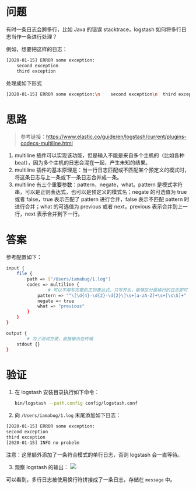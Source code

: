 # 问题

有时一条日志会跨多行，比如 Java 的错误 stacktrace，logstash 如何将多行日志当作一条进行处理？

例如，想要把这样的日志：

```bash
[2020-01-15] ERROR some exception:
	second exception
	third exception
```

处理成如下形式

```bash
[2020-01-15] ERROR some exception:\n	second exception\n	third exception
```

# 思路

> 参考链接：https://www.elastic.co/guide/en/logstash/current/plugins-codecs-multiline.html

1. multiline 插件可以实现该功能，但是输入不能是来自多个主机的（比如各种 beat），因为多个主机的日志会混在一起，产生未知的结果。
2. multiline 插件的基本原理是：当一行日志匹配或不匹配某个预定义的模式时，将这条日志与上一条或下一条日志合并成一条。
3. multiline 有三个重要参数：pattern，negate，what。pattern 是模式字符串，可以是正则表达式，也可以是预定义的模式名；negate 的可选值为 true 或者 false，true 表示匹配了 pattern 进行合并，false 表示不匹配 pattern 时进行合并；what 的可选值为 previous 或者 next，previous 表示合并到上一行，next 表示合并到下一行。

# 答案

参考配置如下：

```bash
input {
    file {
        path => ["/Users/iamabug/1.log"]
        codec => multiline {
        		# 可以不用写完整的正则表达式，只写开头，能够区分是换行的日志即可
            pattern => "^\[\d{4}-\d{2}-\d{2}\]\s+[a-zA-Z]+\s+[\s\S]+"
            negate => true
            what => "previous"
        }
    }
}

output {
		# 为了测试方便，直接输出在终端
    stdout {}
}
```

# 验证

1. 在 logstash 安装目录执行如下命令：

   ```bash
   bin/logstash --path.config config/logstash.conf
   ```
   
2. 向 `/Users/iamabug/1.log` 末尾添加如下日志：

  ```bash
  [2020-01-15] ERROR some exception:
  second exception
  third exception
  [2020-01-15] INFO no probelm
  ```

  注意：这里额外添加了一条符合模式的单行日志，否则 logstash 会一直等待。

3. 观察 logstash 的输出：
  ![](https://tva1.sinaimg.cn/large/006tNbRwly1gax9kqnzw8j311p09a0u2.jpg)

  可以看到，多行日志被使用换行符拼接成了一条日志，存储在 `message` 中。